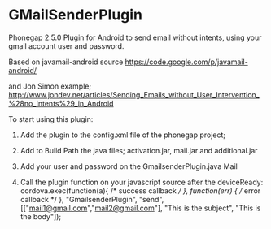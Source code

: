 GMailSenderPlugin
=================

Phonegap 2.5.0 Plugin for Android to send email without intents, using your gmail account user and password. 

Based on javamail-android source 
https://code.google.com/p/javamail-android/

and Jon Simon example; 
http://www.jondev.net/articles/Sending_Emails_without_User_Intervention_%28no_Intents%29_in_Android



To start using this plugin:

1. Add the plugin to the config.xml file of the phonegap project; 
<plugin name="GmailsenderPlugin" value="com.urucas.plugins.GmailsenderPlugin"/>

2. Add to Build Path the java files; activation.jar, mail.jar and additional.jar

3. Add your user and password on the GmailsenderPlugin.java Mail

4. Call the plugin function on your javascript source after the deviceReady: 
cordova.exec(function(a){ /* success callback */ }, function(err) { /* error callback */ }, "GmailsenderPlugin", "send",[["mail1@gmail.com","mail2@gmail.com"], "This is the subject", "This is the body"]);

